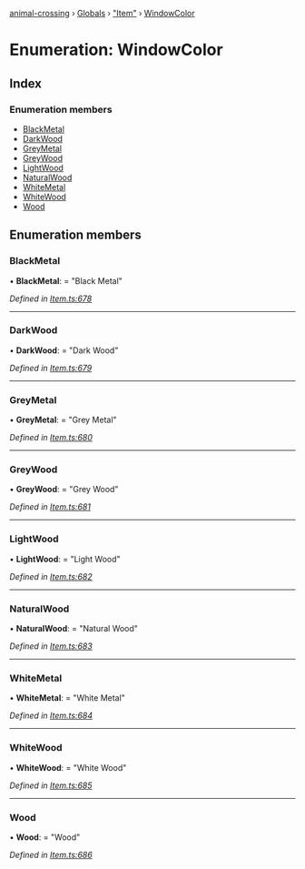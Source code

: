 [animal-crossing](../README.md) › [Globals](../globals.md) › ["Item"](../modules/_item_.md) › [WindowColor](_item_.windowcolor.md)

# Enumeration: WindowColor

## Index

### Enumeration members

* [BlackMetal](_item_.windowcolor.md#blackmetal)
* [DarkWood](_item_.windowcolor.md#darkwood)
* [GreyMetal](_item_.windowcolor.md#greymetal)
* [GreyWood](_item_.windowcolor.md#greywood)
* [LightWood](_item_.windowcolor.md#lightwood)
* [NaturalWood](_item_.windowcolor.md#naturalwood)
* [WhiteMetal](_item_.windowcolor.md#whitemetal)
* [WhiteWood](_item_.windowcolor.md#whitewood)
* [Wood](_item_.windowcolor.md#wood)

## Enumeration members

###  BlackMetal

• **BlackMetal**: = "Black Metal"

*Defined in [Item.ts:678](https://github.com/Norviah/animal-crossing/blob/95a2959/module/types/Item.ts#L678)*

___

###  DarkWood

• **DarkWood**: = "Dark Wood"

*Defined in [Item.ts:679](https://github.com/Norviah/animal-crossing/blob/95a2959/module/types/Item.ts#L679)*

___

###  GreyMetal

• **GreyMetal**: = "Grey Metal"

*Defined in [Item.ts:680](https://github.com/Norviah/animal-crossing/blob/95a2959/module/types/Item.ts#L680)*

___

###  GreyWood

• **GreyWood**: = "Grey Wood"

*Defined in [Item.ts:681](https://github.com/Norviah/animal-crossing/blob/95a2959/module/types/Item.ts#L681)*

___

###  LightWood

• **LightWood**: = "Light Wood"

*Defined in [Item.ts:682](https://github.com/Norviah/animal-crossing/blob/95a2959/module/types/Item.ts#L682)*

___

###  NaturalWood

• **NaturalWood**: = "Natural Wood"

*Defined in [Item.ts:683](https://github.com/Norviah/animal-crossing/blob/95a2959/module/types/Item.ts#L683)*

___

###  WhiteMetal

• **WhiteMetal**: = "White Metal"

*Defined in [Item.ts:684](https://github.com/Norviah/animal-crossing/blob/95a2959/module/types/Item.ts#L684)*

___

###  WhiteWood

• **WhiteWood**: = "White Wood"

*Defined in [Item.ts:685](https://github.com/Norviah/animal-crossing/blob/95a2959/module/types/Item.ts#L685)*

___

###  Wood

• **Wood**: = "Wood"

*Defined in [Item.ts:686](https://github.com/Norviah/animal-crossing/blob/95a2959/module/types/Item.ts#L686)*
